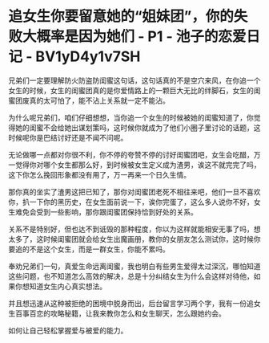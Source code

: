 # 追女生你要留意她的“姐妹团”，你的失败大概率是因为她们 - P1 - 池子的恋爱日记 - BV1yD4y1v7SH

兄弟们一定要理解防火防盗防闺蜜这句话，这句话真的不是空穴来风，在你追一个女生的时候，女生的闺蜜团真的是你爱情路上的一颗巨大无比的绊脚石，女生的闺蜜团废真的太可怕了，能不沾上关系就一定不能沾。

为什么呢兄弟们，咱们仔细想想，当你追一个女生的时候被她的闺蜜知道了，你觉得她的闺蜜不会给她出谋划策吗，这时候你就成为了他们小圈子里讨论的话题，这时候呢你是巴结讨好还是不闻不问呢。

无论做哪一点都对你很不利，你不停的夸赞不停的讨好闺蜜团吧，女生会吃醋，万一觉得你对哪个女生都那么好，到时候被女生定义成为渣男，诶这不就完完了吗，这下你怎么挽回形象都没有用了，万一再来一个日久生情。

那你真的坐实了渣男这把已知了，那你对闺蜜团老死不相往来吧，他们一旦不喜欢你，扒一下你的黑历史，在女生面前说一下，诶你完蛋了，这么多人说你不好，女生难免会受到一些影响，那你跟闺蜜团保持恰到好处的关系。

关系不是特别好，但也达不到诋毁的那种程度，你以为这样就能相安无事了吗，想太多了，这时候闺蜜团就会给女生出魔画册，教你的女朋友怎么测试你，这时候你要追的不是这个女生，而是一群女生，你能不累吗。

奉劝兄弟们一句，真爱生命远离闺蜜，我也明白有些男生爱得太过深沉，哪怕知道这些问题，也不知道怎么高效的解决，总是十分纠结女生为什么会这样对待他，如果你想知道女生内心真实想法。

并且想迅速从这种被拒绝的困境中脱身而出，后台留言学习两个字，我有一份追女生百事百恋的攻略秘籍，让我来教你怎么和女生聊天，怎么跟她约会。

如何让自己轻松掌握爱与被爱的能力。